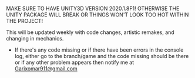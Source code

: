 MAKE SURE TO HAVE UNITY3D VERSION 2020.1.8F1! OTHERWISE THE UNITY PACKAGE WILL BREAK OR THINGS WON'T LOOK TOO HOT WITHIN THE PROJECT!

This will be updated weekly with code changes, artistic remakes, and changing in mechanics.

- If there's any code missing or if there have been errors in the console log, either go to the branch/game and the code missing should be there or if any other problem appears then notify me at Garixomar911@gmail.com

